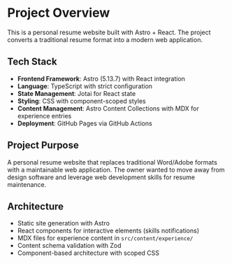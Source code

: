 # Project Overview

This is a personal resume website built with Astro + React. The project converts a traditional resume format into a modern web application.

## Tech Stack
- **Frontend Framework**: Astro (5.13.7) with React integration
- **Language**: TypeScript with strict configuration 
- **State Management**: Jotai for React state
- **Styling**: CSS with component-scoped styles
- **Content Management**: Astro Content Collections with MDX for experience entries
- **Deployment**: GitHub Pages via GitHub Actions

## Project Purpose
A personal resume website that replaces traditional Word/Adobe formats with a maintainable web application. The owner wanted to move away from design software and leverage web development skills for resume maintenance.

## Architecture
- Static site generation with Astro
- React components for interactive elements (skills notifications)
- MDX files for experience content in `src/content/experience/`
- Content schema validation with Zod
- Component-based architecture with scoped CSS